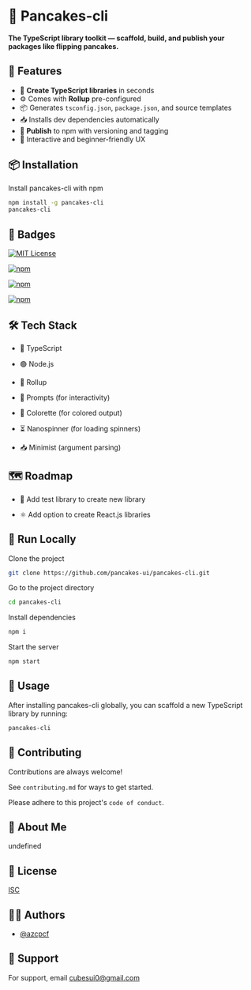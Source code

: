 # 🥞 Pancakes-cli

**The TypeScript library toolkit — scaffold, build, and publish your packages like flipping pancakes.**

## 🚀 Features

- 🍳 **Create TypeScript libraries** in seconds
- ⚙️ Comes with **Rollup** pre-configured
- 📦 Generates `tsconfig.json`, `package.json`, and source templates
- 📥 Installs dev dependencies automatically
- 🚀 **Publish** to npm with versioning and tagging
- 🧠 Interactive and beginner-friendly UX

## 📦 Installation

Install pancakes-cli with npm

```bash
npm install -g pancakes-cli
pancakes-cli
```

## 🏅 Badges

[![MIT License](https://img.shields.io/badge/License-MIT-green.svg)](https://choosealicense.com/licenses/mit/)

[![npm](https://img.shields.io/npm/dm/pancakes-cli)](https://www.npmjs.com/package/pancakes-cli)

[![npm](https://img.shields.io/npm/v/pancakes-cli)](https://www.npmjs.com/package/pancakes-cli)

[![npm](https://img.shields.io/npm/unpacked-size/pancakes-cli)](https://www.npmjs.com/package/pancakes-cli)

## 🛠️ Tech Stack

- 🔷 TypeScript

- 🟢 Node.js

- 🔄 Rollup

- 💬 Prompts (for interactivity)

- 🎨 Colorette (for colored output)

- ⏳ Nanospinner (for loading spinners)

- 📥 Minimist (argument parsing)

## 🗺️ Roadmap

- 🧪 Add test library to create new library

- ⚛️ Add option to create React.js libraries

## 🚀 Run Locally

Clone the project

```bash
git clone https://github.com/pancakes-ui/pancakes-cli.git
```

Go to the project directory

```bash
cd pancakes-cli
```

Install dependencies

```bash
npm i
```

Start the server

```bash
npm start
```

## 🔧 Usage

After installing pancakes-cli globally, you can scaffold a new TypeScript library by running:

```bash
pancakes-cli
```

## 🤝 Contributing

Contributions are always welcome!

See `contributing.md` for ways to get started.

Please adhere to this project's `code of conduct`.

## 🥞 About Me

undefined

## 📝 License

[ISC](https://choosealicense.com/licenses/isc/)

## 👩‍💻 Authors

- [@azcpcf](https://www.github.com/azcpcf)

## 💬 Support

For support, email cubesui0@gmail.com
